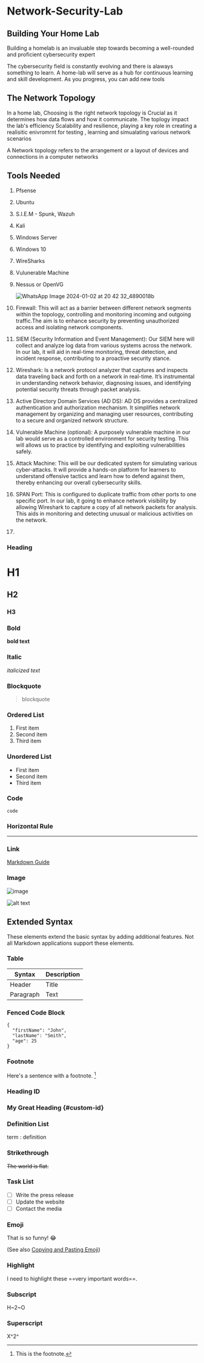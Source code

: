 # Network-Security-Lab

## Building Your Home Lab
Building a homelab is an invaluable step towards becoming a well-rounded and proficient cybersecurity expert

The cybersecurity field is constantly evolving and there is alaways something to learn. A home-lab will serve as a hub for continuous learning and skill development. As you 
progress, you can add new tools 

## The Network Topology
In a home lab, Choosing is the right network topology is Crucial as it determines how data flows and how it communicate. The toplogy impact the lab's efficiency Scalability 
and resilience, playing a key role in creating a realisitic enivromrnt for testing , learning and simualating various network scenarios

A Network topology refers to the arrangement or a layout of devices and connections in a computer networks

## Tools Needed
1. Pfsense
2. Ubuntu
3. S.I.E.M - Spunk, Wazuh
4. Kali
5. Windows Server
6. Windows 10
7. WireSharks
8. Vulunerable Machine
9. Nessus or OpenVG

   ![WhatsApp Image 2024-01-02 at 20 42 32_4890018b](https://github.com/Davix4u/Cyber-Security/assets/130823585/f2fee03d-f582-4c5a-9ad9-e08777e47d8b)

1. Firewall: This will act as a barrier between different network segments within the topology, controlling and monitoring incoming and outgoing traffic.The aim is to
   enhance security by preventing unauthorized access and isolating network components.
2. SIEM (Security Information and Event Management): Our SIEM here will collect and analyze log data from various systems across the network. In our lab, it will aid
   in real-time monitoring, threat detection, and incident response, contributing to a proactive security stance.
3. Wireshark: Is a network protocol analyzer that captures and inspects data traveling back and forth on a network in real-time. It’s instrumental in understanding
   network behavior, diagnosing issues, and identifying potential security threats through packet analysis.
4. Active Directory Domain Services (AD DS): AD DS provides a centralized authentication and authorization mechanism. It simplifies network management by organizing
   and managing user resources, contributing to a secure and organized network structure.
5. Vulnerable Machine (optional): A purposely vulnerable machine in our lab would serve as a controlled environment for security testing. This will allows us to practice
   by identifying and exploiting vulnerabilities safely.
6. Attack Machine: This will be our dedicated system for simulating various cyber-attacks. It will provide a hands-on platform for learners to understand offensive tactics
   and learn how to defend against them, thereby enhancing our overall cybersecurity skills.
7. SPAN Port: This is configured to duplicate traffic from other ports to one specific port. In our lab, it going to enhance network visibility by allowing Wireshark to
   capture a copy of all network packets for analysis. This aids in monitoring and detecting unusual or malicious activities on the network.
8. 













### Heading

# H1
## H2
### H3

### Bold

**bold text**

### Italic

*italicized text*

### Blockquote

> blockquote

### Ordered List

1. First item
2. Second item
3. Third item

### Unordered List

- First item
- Second item
- Third item

### Code

`code`

### Horizontal Rule

---

### Link

[Markdown Guide](https://www.markdownguide.org)

### Image

![image](https://github.com/Davix4u/Cloud-Computing/assets/130823585/f0979b55-46f7-427f-a3d8-0aa879a633cb)


![alt text](https://www.markdownguide.org/assets/images/tux.png)

## Extended Syntax

These elements extend the basic syntax by adding additional features. Not all Markdown applications support these elements.

### Table

| Syntax | Description |
| ----------- | ----------- |
| Header | Title |
| Paragraph | Text |

### Fenced Code Block

```
{
  "firstName": "John",
  "lastName": "Smith",
  "age": 25
}
```

### Footnote

Here's a sentence with a footnote. [^1]

[^1]: This is the footnote.

### Heading ID

### My Great Heading {#custom-id}

### Definition List

term
: definition

### Strikethrough

~~The world is flat.~~

### Task List

- [ ] Write the press release
- [ ] Update the website
- [ ] Contact the media

### Emoji

That is so funny! :joy:

(See also [Copying and Pasting Emoji](https://www.markdownguide.org/extended-syntax/#copying-and-pasting-emoji))

### Highlight

I need to highlight these ==very important words==.

### Subscript

H~2~O

### Superscript

X^2^
